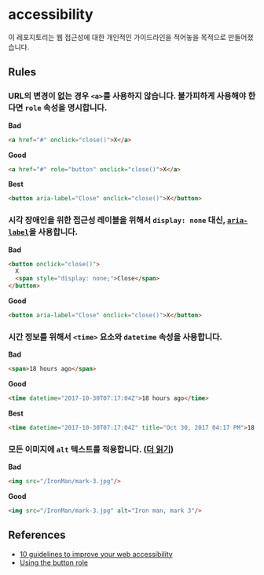 # accessibility
이 레포지토리는 웹 접근성에 대한 개인적인 가이드라인을 적어놓을 목적으로 만들어졌습니다.

## Rules

### URL의 변경이 없는 경우 `<a>`를 사용하지 않습니다. 불가피하게 사용해야 한다면 `role` 속성을 명시합니다.

**Bad**

``` html
<a href="#" onclick="close()">X</a>
```

**Good**

``` html
<a href="#" role="button" onclick="close()">X</a>
```

**Best**

``` html
<button aria-label="Close" onclick="close()">X</button>
```

### 시각 장애인을 위한 접근성 레이블을 위해서 `display: none` 대신, [`aria-label`](https://www.w3.org/TR/WCAG20-TECHS/ARIA14.html)을 사용합니다.

**Bad**

``` html
<button onclick="close()">
  X
  <span style="display: none;">Close</span>
</button>
```

**Good**

``` html
<button aria-label="Close" onclick="close()">X</button>
```

### 시간 정보를 위해서 `<time>` 요소와 `datetime` 속성을 사용합니다.

**Bad**

``` html
<span>18 hours ago</span>
```

**Good**

``` html
<time datetime="2017-10-30T07:17:04Z">18 hours ago</time>
```

**Best**

``` html
<time datetime="2017-10-30T07:17:04Z" title="Oct 30, 2017 04:17 PM">18 hours ago</time>
```

### 모든 이미지에 `alt` 텍스트를 적용합니다. ([더 읽기](https://moz.com/learn/seo/alt-text))

**Bad**

``` html
<img src="/IronMan/mark-3.jpg"/>
```

**Good**

``` html
<img src="/IronMan/mark-3.jpg" alt="Iron man, mark 3"/>
```

## References

- [10 guidelines to improve your web accessibility](https://aerolab.co/blog/web-accessibility/)
- [Using the button role](https://developer.mozilla.org/en-US/docs/Web/Accessibility/ARIA/ARIA_Techniques/Using_the_button_role)
